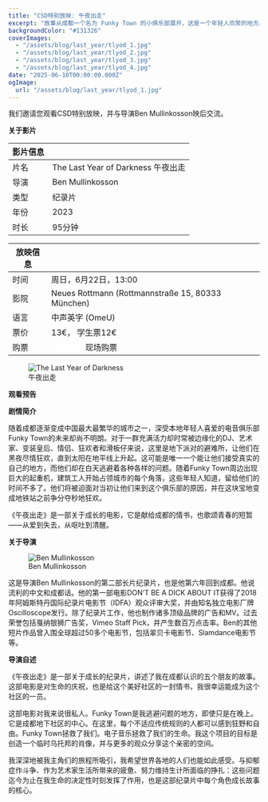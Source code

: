 ```yaml
---
title: "CSD特别放映: 午夜出走"
excerpt: "故事从成都一个名为 Funky Town 的小俱乐部展开，这是一个年轻人欢聚的地方。在这家被起重机遮掩在不起眼街角的酒吧里，电影导演和五个当地人一起用夜晚的狂欢来逃避生活的压力。然而，当太阳升起，起重机再次开始运转时，我们的主人公们不得不面对那些他们试图逃避的现实。"
backgroundColor: "#131326"
coverImages:
  - "/assets/blog/last_year/tlyod_1.jpg"
  - "/assets/blog/last_year/tlyod_2.jpg"
  - "/assets/blog/last_year/tlyod_3.jpg"
  - "/assets/blog/last_year/tlyod_4.jpg"
date: "2025-06-10T00:00:00.000Z"
ogImage:
  url: "/assets/blog/last_year/tlyod_1.jpg"
---
```


我们邀请您观看<span class="pride-month-rainbow">CSD</span>特别放映，并与导演Ben Mullinkosson映后交流。

**关于影片**

| 影片信息| |
|---|---|
| 片名| The Last Year of Darkness 午夜出走|
| 导演 | Ben Mullinkosson |
| 类型| 纪录片 |
| 年份 | 2023 |
| 时长| 95分钟 |

| 放映信息 | |
|---|---|
| 时间 | 周日，6月22日，13:00 |
| 影院 | Neues Rottmann (Rottmannstraße 15, 80333 München) |
| 语言| 中声英字 (OmeU) |
| 票价 | 13€， 学生票12€|
| 购票 | [<strong style="color:rgb(255, 255, 255); text-decoration: underline;">在线购票</strong>](https://neuesrottmann.de/programm/film/the-last-year-of-darkness) 现场购票 |

<figure>
  <img src="/assets/blog/last_year/poster.jpg" alt="The Last Year of Darkness" />
  <figcaption>午夜出走</figcaption>
</figure>

**观看预告**

<div class="youtube-embed" data-video-id="NtGIKQHlRvU" data-title="The Last Year of Darkness - Official Trailer"></div>

**剧情简介**

随着成都逐渐变成中国最大最繁华的城市之一，深受本地年轻人喜爱的电音俱乐部Funky Town的未来却尚不明朗。对于一群充满活力却时常被边缘化的DJ、艺术家、变装皇后、情侣、狂欢者和滑板仔来说，这里是地下派对的避难所，让他们在黑夜尽情狂欢，直到太阳在地平线上升起。这可能是唯一一个能让他们接受真实的自己的地方，而他们却在白天逃避着各种各样的问题。随着Funky Town周边出现巨大的起重机，建筑工人开始占领城市的每个角落，这些年轻人知道，留给他们的时间不多了。他们将被迫面对当初让他们来到这个俱乐部的原因，并在这块宝地变成地铁站之前争分夺秒地狂欢。

《午夜出走》是一部关于成长的电影，它是献给成都的情书，也歌颂青春的短暂——从爱到失去，从呕吐到清醒。

**关于导演**

<figure>
  <img src="/assets/blog/last_year/BenMullinkosson.JPG" alt="Ben Mullinkosson" />
  <figcaption>Ben Mullinkosson</figcaption>
</figure>

这是导演Ben Mullinkosson的第二部长片纪录片，也是他第六年回到成都。他说流利的中文和成都话。他的第一部电影DON’T BE A DICK ABOUT IT获得了2018年阿姆斯特丹国际纪录片电影节（IDFA）观众评审大奖，并由知名独立电影厂牌Oscilloscope发行。除了纪录片工作，他也制作诸多顶级品牌的广告和MV。过去荣誉包括戛纳银狮广告奖，Vimeo Staff Pick，并产生数百万点击率。Ben的其他短片作品曾入围全球超过50多个电影节，包括翠贝卡电影节、Slamdance电影节等。


**导演自述**

《午夜出走》是一部关于成长的纪录片，讲述了我在成都认识的五个朋友的故事。这部电影是对生命的庆祝，也是给这个美好社区的一封情书，我很幸运能成为这个社区的一员。

这部电影对我来说很私人。Funky Town是我逃避问题的地方，即使只是在晚上。它是成都地下社区的中心。在这里，每个不适应传统规则的人都可以感到狂野和自由。Funky Town拯救了我们。电子音乐拯救了我们的生命。我这个项目的目标是创造一个临时乌托邦的肖像，并与更多的观众分享这个亲密的空间。

我深深地被我主角们的旅程所吸引，我希望世界各地的人们也能如此感受。与抑郁症作斗争、作为艺术家生活所带来的疲惫、努力维持生计所面临的挣扎：这些问题迄今为止在我生命的决定性时刻发挥了作用，也是这部纪录片中每个角色成长故事的核心。
